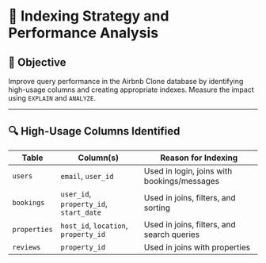 # 🚀 Indexing Strategy and Performance Analysis

## 🎯 Objective
Improve query performance in the Airbnb Clone database by identifying high-usage columns and creating appropriate indexes. Measure the impact using `EXPLAIN` and `ANALYZE`.

---

## 🔍 High-Usage Columns Identified

| Table       | Column(s)                     | Reason for Indexing                          |
|-------------|-------------------------------|----------------------------------------------|
| `users`     | `email`, `user_id`            | Used in login, joins with bookings/messages  |
| `bookings`  | `user_id`, `property_id`, `start_date` | Used in joins, filters, and sorting         |
| `properties`| `host_id`, `location`, `property_id` | Used in joins, filters, and search queries  |
| `reviews`   | `property_id`                 | Used in joins with properties                |
